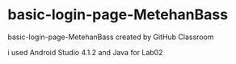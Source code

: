 # basic-login-page-MetehanBass
basic-login-page-MetehanBass created by GitHub Classroom

i used Android Studio 4.1.2 and Java for Lab02
